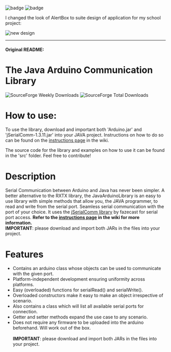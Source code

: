 ![badge](https://img.shields.io/badge/-FORKED-green.svg)
![badge](https://img.shields.io/badge/-SPŠE-red.svg)

I changed the look of AlertBox to suite design of application for my school project:

![new design](https://i.imgur.com/x1f857E.png)

---
#### Original README:

# The Java Arduino Communication Library

![SourceForge Weekly Downloads](https://img.shields.io/badge/downloads-50%2Fweek-green.svg)
![SourceForge Total Downloads](https://img.shields.io/badge/downloads-2k%2B%2Ftotal-brightgreen.svg)

# How to use:
To use the library, download and important both 'Arduino.jar' and 'jSerialComm-1.3.11.jar' into your JAVA project. Instructions on how to do so can be found on the [instructions page](https://github.com/HirdayGupta/Java-Arduino-Communication-Library/wiki/Instructions) in the wiki. 

The source code for the library and examples on how to use it can be found in the 'src' folder. Feel free to contribute!

# Description
Serial Communication between Arduino and Java has never been simpler. A better alternative to the RXTX library, the JavaArduinoLibrary is an easy to use library with simple methods that allow you, the JAVA programmer, to read and write from the serial port. Seamless serial communication with the port of your choice. It uses the [jSerialComm library](https://github.com/Fazecast/jSerialComm)  by fazecast for serial port access. **Refer to the [instructions page](https://github.com/HirdayGupta/Java-Arduino-Communication-Library/wiki/Instructions) in the wiki for more information.** <br>
**IMPORTANT**: please download and import both JARs in the files into your project.

# Features
* Contains an arduino class whose objects can be used to communicate with the given port.<br>
* Platform-independent development ensuring uniformity across platforms. <br>
* Easy (overloaded) functions for serialRead() and serialWrite().<br>
* Overloaded constructors make it easy to make an object irrespective of scenario.<br>
* Also contains a class which will list all available serial ports for connection.<br>
* Getter and setter methods expand the use case to any scenario. <br>
* Does not require any firmware to be uploaded into the arduino beforehand. Will work out of the box.<br><br>
**IMPORTANT**: please download and import both JARs in the files into your project.
